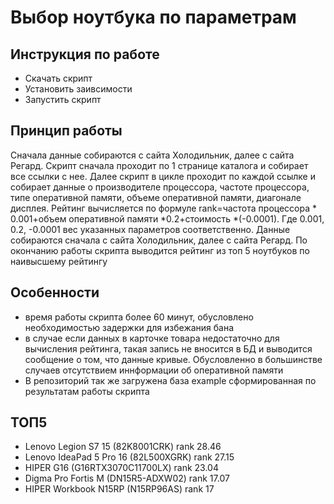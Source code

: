 
# Выбор ноутбука по параметрам
## Инструкция по работе
+ Скачать скрипт
+ Установить заивсимости
+ Запустить скрипт

## Принцип работы
Сначала данные собираются с сайта Холодильник, далее с сайта Регард.
Скрипт сначала проходит по 1 странице каталога и собирает все ссылки с нее.
Далее скрипт в цикле проходит по каждой ссылке и собирает данные о производителе процессора, частоте процессора, типе оперативной памяти, объеме оперативной памяти, диагонале дисплея.
Рейтинг вычисляется по формуле rank=частота процессора * 0.001+объем оперативной памяти *0.2+стоимость *(-0.0001).
Где 0.001, 0.2, -0.0001 вес указанных параметров соответственно.
Данные собираются сначала с сайта Холодильник, далее с сайта Регард.
По окончанию работы скрипта выводится рейтинг из топ 5 ноутбуков по наивысшему рейтингу

## Особенности
+ время работы скрипта более 60 минут, обусловлено необходимостью задержки для избежания бана
+ в случае если данных в карточке товара недостаточно для вычисления рейтинга, такая запись не вносится в БД и выводится сообщение о том, что данные кривые. Обусловленно в большинстве случаев отсутствием иннформации об оперативной памяти
+ В репозиторий так же загружена база example сформированная по результатам работы скрипта
## ТОП5 
+ Lenovo Legion S7 15 (82K8001CRK) rank 28.46
+  Lenovo IdeaPad 5 Pro 16 (82L500XGRK) rank 27.15
+  HIPER G16 (G16RTX3070C11700LX) rank 23.04
+  Digma Pro Fortis M (DN15R5-ADXW02) rank  17.07
+  HIPER Workbook N15RP (N15RP96AS) rank 17